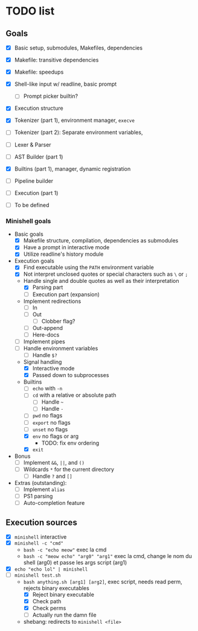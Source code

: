 # TODO list

## Goals

- [x] Basic setup, submodules, Makefiles, dependencies 
- [x] Makefile: transitive dependencies
- [x] Makefile: speedups
- [x] Shell-like input w/ readline, basic prompt
  - [ ] Prompt picker builtin?
- [x] Execution structure
- [x] Tokenizer (part 1), environment manager, `execve`
- [ ] Tokenizer (part 2): Separate environment variables, 
- [ ] Lexer & Parser
- [ ] AST Builder (part 1)
- [x] Builtins (part 1), manager, dynamic registration
- [ ] Pipeline builder
- [ ] Execution (part 1)

- [ ] To be defined

### Minishell goals

- Basic goals
  - [x] Makefile structure, compilation, dependencies as submodules
  - [x] Have a prompt in interactive mode
  - [x] Utilize readline's history module
- Execution goals
  - [x] Find executable using the `PATH` environment variable
  - [x] Not interpret unclosed quotes or special characters such as `\` or `;`
  - Handle single and double quotes as well as their interpretation
    - [x] Parsing part
    - [ ] Execution part (expansion)
  - Implement redirections
    - [ ] In
    - [ ] Out
      - [ ] Clobber flag?
    - [ ] Out-append
    - [ ] Here-docs
  - [ ] Implement pipes
  - [ ] Handle environment variables
    - [ ] Handle `$?`
  - Signal handling
    - [x] Interactive mode
    - [x] Passed down to subprocesses
  - Builtins
    - [ ] `echo` with `-n`
    - [ ] `cd` with a relative or absolute path
      - [ ] Handle `~`
      - [ ] Handle `-`
    - [ ] `pwd` no flags
    - [ ] `export` no flags
    - [ ] `unset` no flags
    - [x] `env` no flags or arg
      - TODO: fix env ordering 
    - [x] `exit`
- Bonus
  - [ ] Implement `&&`, `||`, and `()`
  - [ ] Wildcards `*` for the current directory
    - [ ] Handle `?` and `[]`

- Extras (outstanding):
  - [ ] Implement `alias`
  - [ ] PS1 parsing
  - [ ] Auto-completion feature

<!--
### 42sh

- Requirements
  - Redirections
    - [ ] Aggregators `>&` and `<&`
  - [ ] Separators `;`
  - [ ] `cd`, `echo`, `exit`, and `type` builtins
- Mandatory
  - [ ] `set` and `unset` builtins
  - [ ] Parameter expansion `${...}`
  - [ ] Job control
    - [ ] `jobs`, `bg`, `fg`
    - [ ] `&` operator
  - [ ] Monitoring of all signals
  - [ ] Each builtin must have the POSIX standard options, except for explicit case as `set` or `unset`

- Bonuses are another story \o/
  - [x] Inhibitors `\` for quotes and double-quotes
  - Pattern matching (globbing)
    - [ ] `*`
    - [ ] `?`
    - [ ] `[a-Z]`
    - [ ] `!`
    - [ ]

-->

## Execution sources

- [x] `minishell` interactive
- [x] `minishell -c "cmd"`
  - `bash -c "echo meow"` exec la cmd
  - `bash -c "meow echo" "arg0" "arg1"` exec la cmd, change le nom du shell (arg0) et passe les args script (arg1)
- [x] `echo "echo lol" | minishell`
- [ ] `minishell test.sh`
  - `bash anything.sh [arg1] [arg2]`, exec script, needs read perm, rejects binary executables 
    - [x] Reject binary executable
    - [x] Check path
    - [x] Check perms
    - [ ] Actually run the damn file 
  - shebang: redirects to `minishell <file>`

